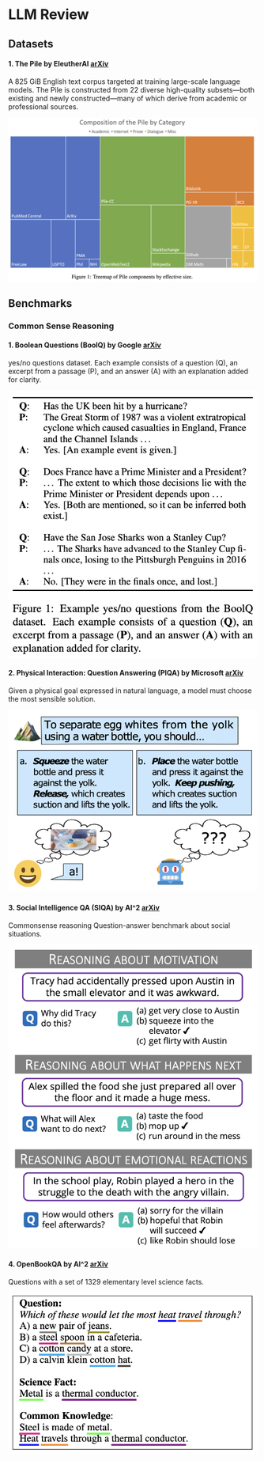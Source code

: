 # LLM Review

## Datasets

#### 1. The Pile by EleutherAI [arXiv](https://arxiv.org/abs/2101.00027)
A 825 GiB English text corpus targeted at training large-scale language models. The Pile is constructed from 22 diverse high-quality subsets—both existing and newly constructed—many of which derive from academic or professional sources.

![](./imgs/pile_eleutheraI.png)

## Benchmarks

### Common Sense Reasoning

#### 1. Boolean Questions (BoolQ) by Google [arXiv](https://arxiv.org/abs/1905.10044)

yes/no questions dataset. Each example consists of a question (Q), an excerpt from a passage (P), and an answer (A) with an explanation added for clarity. 

![](./imgs/boolq_google.png)

#### 2. Physical Interaction: Question Answering (PIQA) by Microsoft [arXiv](https://arxiv.org/abs/1911.11641)

Given a physical goal expressed in natural language, a model must choose the most sensible solution. 

![](./imgs/piqa_microsoft.png)

#### 3. Social Intelligence QA (SIQA) by AI^2 [arXiv](https://arxiv.org/abs/1904.09728)

Commonsense reasoning Question-answer benchmark about social situations. 


![](./imgs/siqa_ai2.png)


#### 4. OpenBookQA by AI^2 [arXiv](https://arxiv.org/abs/1809.02789)

Questions with a set of 1329 elementary level science facts.


![](./imgs/openbookqa_ai2.png)
